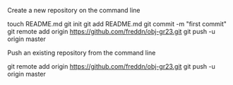 
Create a new repository on the command line

touch README.md
git init
git add README.md
git commit -m "first commit"
git remote add origin https://github.com/freddn/obj-gr23.git
git push -u origin master

Push an existing repository from the command line

git remote add origin https://github.com/freddn/obj-gr23.git
git push -u origin master


